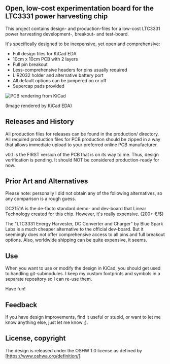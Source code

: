 
## Open, low-cost experimentation board for the LTC3331 power harvesting chip
	
This project contains design- and production-files for a
low-cost LTC3331 power harvesting development-, breakout- and test-board.

It's specifically designed to be inexpensive, yet open and comprehensive:
* Full design files for KiCad EDA
* 10cm x 10cm PCB with 2 layers
* Full pin breakout
* Less-comprehensive headers for pins usually required
* LIR2032 holder and alternative battery port
* All default options can be jumpered on or off
* Supercap pads provided

![PCB rendering from KiCad](https://github.com/dpiegdon/ltc3331-breakout/blob/master/production/ltc3331-breakout-v0.1.jpg?raw=true)

(Image rendered by KiCad EDA)



## Releases and History

All production files for releases can be found in the
production/ directory. All required production files for
PCB production should be zipped in a way that allows immediate upload
to your preferred online PCB manufacturer.

v0.1 is the FIRST version of the PCB that is on its way to me.
Thus, design verification is pending.
It should NOT be considered production-ready for now.



## Prior Art and Alternatives

Please note: personally I did not obtain any of the following
alternatives, so any comparison is a rough guess.

DC2151A is the de-facto standard demo- and dev-board that
Linear Technology created for this chip.
However, it's really expensive. (200+ €/$)

The "LTC3331 Energy Harvester, DC Converter and Charger"
by Blue Spark Labs is a much cheaper alternative to the
official dev-board.
But it seemingly does not offer comprehensive access to all pins
and full breakout options. Also, worldwide shipping can be
quite expensive, it seems.



## Use

When you want to use or modify the design in KiCad, you should get used
to handling git-submodules. I keep my custom footprints and symbols in
a separate repository so I can re-use them.

Have fun!



## Feedback

If you have design improvements, find it useful or stupid, or
want to let me know anything else, just let me know ;).



## License, copyright

The design is released under the OSHW 1.0 license as defined
by [https://www.oshwa.org/definition/].



